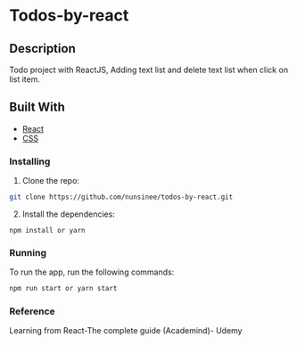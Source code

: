 # Todos-by-react

## Description

Todo project with ReactJS, Adding text list and delete text list when click on list item.

## Built With

-   [React](https://reactjs.org/)
-   [CSS](https://developer.mozilla.org/en-US/docs/Web/CSS)

### Installing

1. Clone the repo:

```bash
git clone https://github.com/nunsinee/todos-by-react.git
```

2. Install the dependencies:

```
npm install or yarn
```

### Running

To run the app, run the following commands:

```bash
npm run start or yarn start
```

### Reference

Learning from React-The complete guide (Academind)- Udemy
